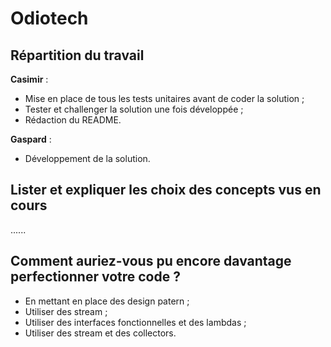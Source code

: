# Odiotech

## Répartition du travail

**Casimir** :
- Mise en place de tous les tests unitaires avant de coder la solution ;
- Tester et challenger la solution une fois développée ;
- Rédaction du README.

**Gaspard** :
- Développement de la solution.


## Lister et expliquer les choix des concepts vus en cours

......


## Comment auriez-vous pu encore davantage perfectionner votre code ?

- En mettant en place des design patern ;
- Utiliser des stream ;
- Utiliser des interfaces fonctionnelles et des lambdas ;
- Utiliser des stream et des collectors.
